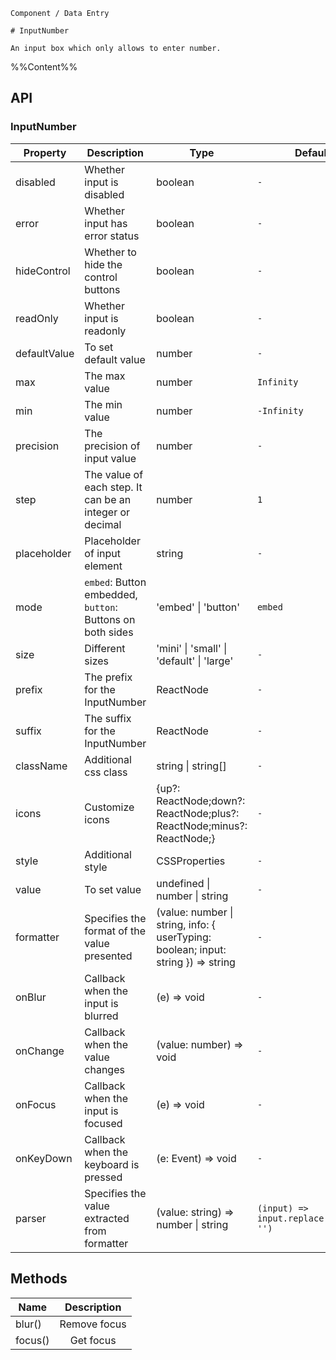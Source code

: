 `````
Component / Data Entry

# InputNumber

An input box which only allows to enter number.
`````

%%Content%%

## API

### InputNumber

|Property|Description|Type|DefaultValue|Version|
|---|---|---|---|---|
|disabled|Whether input is disabled|boolean |`-`|-|
|error|Whether input has error status|boolean |`-`|-|
|hideControl|Whether to hide the control buttons|boolean |`-`|-|
|readOnly|Whether input is readonly|boolean |`-`|2.17.0|
|defaultValue|To set default value|number |`-`|-|
|max|The max value|number |`Infinity`|-|
|min|The min value|number |`-Infinity`|-|
|precision|The precision of input value|number |`-`|-|
|step|The value of each step. It can be an integer or decimal|number |`1`|-|
|placeholder|Placeholder of input element|string |`-`|-|
|mode|`embed`: Button embedded, `button`: Buttons on both sides|'embed' \| 'button' |`embed`|-|
|size|Different sizes|'mini' \| 'small' \| 'default' \| 'large' |`-`|-|
|prefix|The prefix for the InputNumber|ReactNode |`-`|-|
|suffix|The suffix for the InputNumber|ReactNode |`-`|-|
|className|Additional css class|string \| string[] |`-`|-|
|icons|Customize icons|{up?: ReactNode;down?: ReactNode;plus?: ReactNode;minus?: ReactNode;} |`-`|-|
|style|Additional style|CSSProperties |`-`|-|
|value|To set value|undefined \| number \| string |`-`|-|
|formatter|Specifies the format of the value presented|(value: number \| string, info: { userTyping: boolean; input: string }) => string |`-`|Param `info` in `2.41.0`|
|onBlur|Callback when the input is blurred|(e) => void |`-`|-|
|onChange|Callback when the value changes|(value: number) => void |`-`|-|
|onFocus|Callback when the input is focused|(e) => void |`-`|-|
|onKeyDown|Callback when the keyboard is pressed|(e: Event) => void |`-`|-|
|parser|Specifies the value extracted from formatter|(value: string) => number \| string |`(input) => input.replace(/[^\w\.-]+/g, '')`|-|

## Methods

|Name|Description|
|---|:---:|
|blur()|Remove focus|
|focus()|Get focus|
